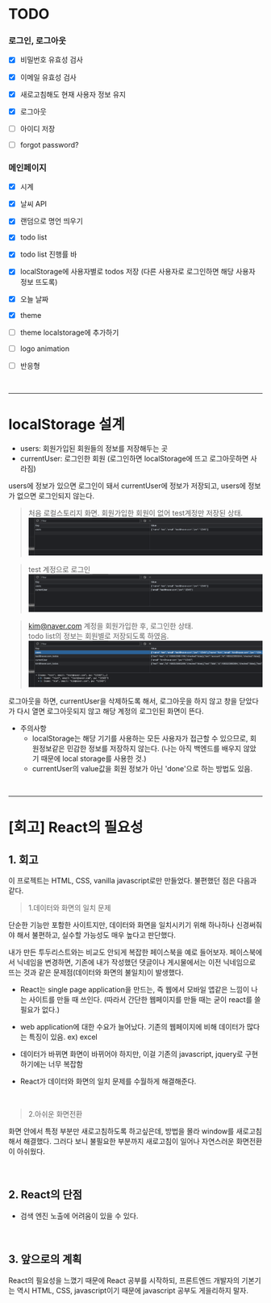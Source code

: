 # TODO

### 로그인, 로그아웃

- [x] 비밀번호 유효성 검사

- [x] 이메일 유효성 검사

- [x] 새로고침해도 현재 사용자 정보 유지

- [x] 로그아웃

- [ ] 아이디 저장

- [ ] forgot password?

### 메인페이지

- [x] 시계

- [x] 날씨 API

- [x] 랜덤으로 명언 띄우기

- [x] todo list

- [x] todo list 진행률 바

- [x] localStorage에 사용자별로 todos 저장 (다른 사용자로 로그인하면 해당 사용자 정보 뜨도록)

- [x] 오늘 날짜

- [x] theme

- [ ] theme localstorage에 추가하기

- [ ] logo animation

- [ ] 반응형

<br>

---

# localStorage 설계

- users: 회원가입된 회원들의 정보를 저장해두는 곳
- currentUser: 로그인한 회원 (로그인하면 localStorage에 뜨고 로그아웃하면 사라짐)

users에 정보가 있으면 로그인이 돼서 currentUser에 정보가 저장되고, users에 정보가 없으면 로그인되지 않는다.

> 처음 로컬스토리지 화면. 회원가입한 회원이 없어 test계정만 저장된 상태.
> ![before_login](./images/readme_1.png)

> test 계정으로 로그인
> ![test_login](./images/readme_2.png)

> kim@naver.com 계정을 회원가입한 후, 로그인한 상태.  
> todo list의 정보는 회원별로 저장되도록 하였음.
> ![kim_signup](./images/readme_3.png)

로그아웃을 하면, currentUser을 삭제하도록 해서, 로그아웃을 하지 않고 창을 닫았다가 다시 열면 로그아웃되지 않고 해당 계정의 로그인된 화면이 뜬다.

- 주의사항
  - localStorage는 해당 기기를 사용하는 모든 사용자가 접근할 수 있으므로, 회원정보같은 민감한 정보를 저장하지 않는다. (나는 아직 백엔드를 배우지 않았기 때문에 local storage를 사용한 것.)
  - currentUser의 value값을 회원 정보가 아닌 'done'으로 하는 방법도 있음.

<br>

---

# [회고] React의 필요성

## 1. 회고

이 프로젝트는 HTML, CSS, vanilla javascript로만 만들었다. 불편했던 점은 다음과 같다.

> 1.데이터와 화면의 일치 문제

단순한 기능만 포함한 사이트지만, 데이터와 화면을 일치시키기 위해 하나하나 신경써줘야 해서 불편하고, 실수할 가능성도 매우 높다고 판단했다.

내가 만든 투두리스트와는 비교도 안되게 복잡한 페이스북을 예로 들어보자. 페이스북에서 닉네임을 변경하면, 기존에 내가 작성했던 댓글이나 게시물에서는 이전 닉네임으로 뜨는 것과 같은 문제점(데이터와 화면의 불일치)이 발생했다.

- React는 single page application을 만드는, 즉 웹에서 모바일 앱같은 느낌이 나는 사이트를 만들 때 쓰인다. (따라서 간단한 웹페이지를 만들 때는 굳이 react를 쓸 필요가 없다.)

- web application에 대한 수요가 늘어났다. 기존의 웹페이지에 비해 데이터가 많다는 특징이 있음. ex) excel

- 데이터가 바뀌면 화면이 바뀌어야 하지만, 이걸 기존의 javascript, jquery로 구현하기에는 너무 복잡함

- React가 데이터와 화면의 일치 문제를 수월하게 해결해준다.

<br>

> 2.아쉬운 화면전환

화면 안에서 특정 부분만 새로고침하도록 하고싶은데, 방법을 몰라 window를 새로고침해서 해결했다. 그러다 보니 불필요한 부분까지 새로고침이 일어나 자연스러운 화면전환이 아쉬웠다.

<br>

## 2. React의 단점

- 검색 엔진 노출에 어려움이 있을 수 있다.

<br>

## 3. 앞으로의 계획

React의 필요성을 느꼈기 때문에 React 공부를 시작하되, 프론트엔드 개발자의 기본기는 역시 HTML, CSS, javascript이기 때문에 javascript 공부도 게을리하지 말자.
